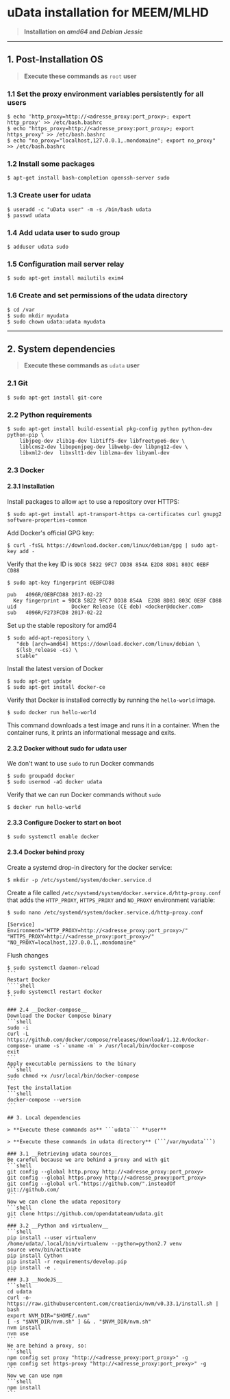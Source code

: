# uData installation for MEEM/MLHD

> **Installation on _amd64_ and _Debian Jessie_**

---

## 1. Post-Installation OS

> **Execute these commands as** ```root``` **user**

### 1.1 __Set the proxy environment variables persistently for all users__
```shell
$ echo 'http_proxy=http://<adresse_proxy:port_proxy>; export http_proxy' >> /etc/bash.bashrc
$ echo "https_proxy=http://<adresse_proxy:port_proxy>; export https_proxy" >> /etc/bash.bashrc
$ echo "no_proxy="localhost,127.0.0.1,.mondomaine"; export no_proxy" >> /etc/bash.bashrc
```

### 1.2 __Install some packages__
```shell
$ apt-get install bash-completion openssh-server sudo
```

### 1.3 __Create user for udata__
```shell
$ useradd -c "uData user" -m -s /bin/bash udata
$ passwd udata
```

### 1.4 __Add udata user to sudo group__
```shell
$ adduser udata sudo
```

### 1.5 __Configuration mail server relay__
```shell
$ sudo apt-get install mailutils exim4
```

### 1.6 __Create and set permissions of the udata directory__
```shell
$ cd /var
$ sudo mkdir myudata
$ sudo chown udata:udata myudata
```

---

## 2. System dependencies

> **Execute these commands as** ```udata``` **user**

### 2.1 __Git__
```shell
$ sudo apt-get install git-core
```

### 2.2 __Python requirements__
```shell
$ sudo apt-get install build-essential pkg-config python python-dev python-pip \
    libjpeg-dev zlib1g-dev libtiff5-dev libfreetype6-dev \
    liblcms2-dev libopenjpeg-dev libwebp-dev libpng12-dev \
    libxml2-dev  libxslt1-dev liblzma-dev libyaml-dev
```

### 2.3 __Docker__
#### 2.3.1 Installation
Install packages to allow ```apt``` to use a repository over HTTPS:
```shell
$ sudo apt-get install apt-transport-https ca-certificates curl gnupg2 software-properties-common
```
Add Docker's official GPG key:
```shell
$ curl -fsSL https://download.docker.com/linux/debian/gpg | sudo apt-key add -
```
Verify that the key ID is ```9DC8 5822 9FC7 DD38 854A E2D8 8D81 803C 0EBF CD88```
```shell
$ sudo apt-key fingerprint 0EBFCD88

pub   4096R/0EBFCD88 2017-02-22
  Key fingerprint = 9DC8 5822 9FC7 DD38 854A  E2D8 8D81 803C 0EBF CD88
uid                  Docker Release (CE deb) <docker@docker.com>
sub   4096R/F273FCD8 2017-02-22
```
Set up the stable repository for amd64
```shell
$ sudo add-apt-repository \
   "deb [arch=amd64] https://download.docker.com/linux/debian \
   $(lsb_release -cs) \
   stable"
```
Install the latest version of Docker
```shell
$ sudo apt-get update
$ sudo apt-get install docker-ce
```
Verify that Docker is installed correctly by running the ```hello-world``` image.
```shell
$ sudo docker run hello-world
```
This command downloads a test image and runs it in a container. When the container runs, it prints an informational message and exits.

#### 2.3.2 Docker without sudo for udata user
We don't want to use ```sudo``` to run Docker commands
```shell
$ sudo groupadd docker
$ sudo usermod -aG docker udata
```
Verify that we can run Docker commands without ```sudo```
```shell
$ docker run hello-world
```

#### 2.3.3 Configure Docker to start on boot
```shell
$ sudo systemctl enable docker
```

#### 2.3.4 Docker behind proxy
Create a systemd drop-in directory for the docker service:
```shell
$ mkdir -p /etc/systemd/system/docker.service.d
```
Create a file called ```/etc/systemd/system/docker.service.d/http-proxy.conf``` that adds the ```HTTP_PROXY```, ```HTTPS_PROXY``` and ```NO_PROXY``` environment variable:
```shell
$ sudo nano /etc/systemd/system/docker.service.d/http-proxy.conf

[Service]
Environment="HTTP_PROXY=http://<adresse_proxy:port_proxy>/" "HTTPS_PROXY=http://<adresse_proxy:port_proxy>/" "NO_PROXY=localhost,127.0.0.1,.mondomaine"
```
Flush changes
````shell
$ sudo systemctl daemon-reload
```
Restart Docker
````shell
$ sudo systemctl restart docker
```

### 2.4 __Docker-compose__
Download the Docker Compose binary
```shell
sudo -i
curl -L https://github.com/docker/compose/releases/download/1.12.0/docker-compose-`uname -s`-`uname -m` > /usr/local/bin/docker-compose
exit
```
Apply executable permissions to the binary
```shell
sudo chmod +x /usr/local/bin/docker-compose
```
Test the installation
```shell
docker-compose --version
```

## 3. Local dependencies

> **Execute these commands as** ```udata``` **user**

> **Execute these commands in udata directory** (```/var/myudata```)

### 3.1 __Retrieving udata sources__
Be careful because we are behind a proxy and with git
```shell
git config --global http.proxy http://<adresse_proxy:port_proxy>
git config --global https.proxy http://<adresse_proxy:port_proxy>
git config --global url."https://github.com/".insteadOf git://github.com/
```
Now we can clone the udata repository
```shell
git clone https://github.com/opendatateam/udata.git
```
### 3.2 __Python and virtualenv__
```shell
pip install --user virtualenv
/home/udata/.local/bin/virtualenv --python=python2.7 venv
source venv/bin/activate
pip install Cython
pip install -r requirements/develop.pip
pip install -e .
```
### 3.3 __NodeJS__
```shell
cd udata
curl -o- https://raw.githubusercontent.com/creationix/nvm/v0.33.1/install.sh | bash
export NVM_DIR="$HOME/.nvm"
[ -s "$NVM_DIR/nvm.sh" ] && . "$NVM_DIR/nvm.sh"
nvm install
nvm use
```
We are behind a proxy, so:
```shell
npm config set proxy "http://<adresse_proxy:port_proxy>" -g
npm config set https-proxy "http://<adresse_proxy:port_proxy>" -g
```
Now we can use npm
```shell
npm install
```
